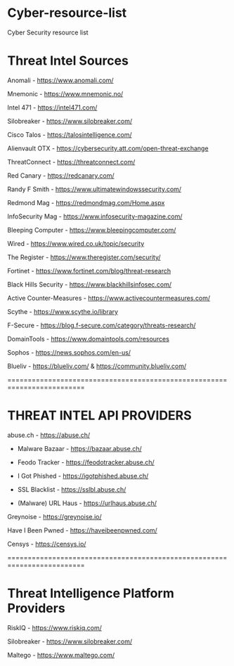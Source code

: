 # Cyber-resource-list
Cyber Security resource list

Threat Intel Sources
====================
Anomali - https://www.anomali.com/

Mnemonic - https://www.mnemonic.no/

Intel 471 - https://intel471.com/

Silobreaker - https://www.silobreaker.com/

Cisco Talos - https://talosintelligence.com/

Alienvault OTX - https://cybersecurity.att.com/open-threat-exchange

ThreatConnect - https://threatconnect.com/

Red Canary - https://redcanary.com/

Randy F Smith - https://www.ultimatewindowssecurity.com/

Redmond Mag - https://redmondmag.com/Home.aspx

InfoSecurity Mag - https://www.infosecurity-magazine.com/

Bleeping Computer - https://www.bleepingcomputer.com/

Wired - https://www.wired.co.uk/topic/security

The Register - https://www.theregister.com/security/

Fortinet - https://www.fortinet.com/blog/threat-research

Black Hills Security - https://www.blackhillsinfosec.com/

Active Counter-Measures - https://www.activecountermeasures.com/

Scythe - https://www.scythe.io/library

F-Secure - https://blog.f-secure.com/category/threats-research/

DomainTools - https://www.domaintools.com/resources

Sophos - https://news.sophos.com/en-us/

Blueliv - https://blueliv.com/ & https://community.blueliv.com/

=========================================================================

THREAT INTEL API PROVIDERS
==========================

abuse.ch - https://abuse.ch/

 - Malware Bazaar - https://bazaar.abuse.ch/
 
 - Feodo Tracker - https://feodotracker.abuse.ch/
 
 - I Got Phished - https://igotphished.abuse.ch/
 
 - SSL Blacklist - https://sslbl.abuse.ch/
 
 - (Malware) URL Haus - https://urlhaus.abuse.ch/

Greynoise - https://greynoise.io/

Have I Been Pwned - https://haveibeenpwned.com/

Censys - https://censys.io/

=========================================================================

Threat Intelligence Platform Providers
======================================

RiskIQ - https://www.riskiq.com/

Silobreaker - https://www.silobreaker.com/

Maltego - https://www.maltego.com/
